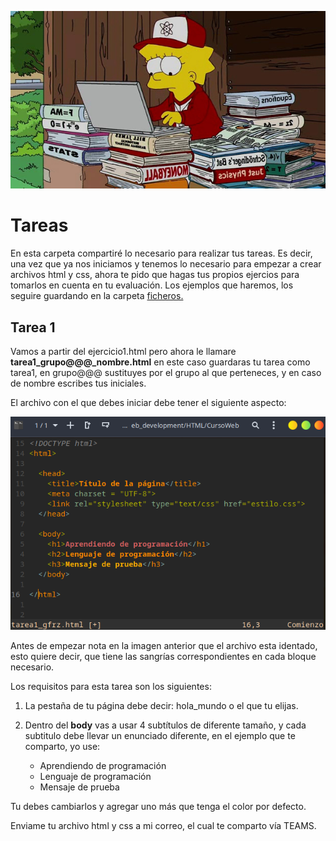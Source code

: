 ![](https://raw.githubusercontent.com/GabrielCourses/web_development/main/HTML/image/lisa.png)

# Tareas

En esta carpeta compartiré lo necesario para realizar tus tareas. Es decir, una vez que ya nos iniciamos y tenemos lo necesario para empezar a crear archivos html y css, ahora te pido que hagas tus propios ejercios para tomarlos en cuenta en tu evaluación. Los ejemplos que haremos, los seguire guardando en la carpeta [ficheros.](https://github.com/GabrielCourses/web_development/tree/main/HTML/ficheros)

## Tarea 1

Vamos a partir del ejercicio1.html pero ahora le llamare **tarea1_grupo@@@_nombre.html** en este caso guardaras tu tarea como tarea1, en grupo@@@ sustituyes por el grupo al que perteneces, y en caso de nombre escribes tus iniciales.

El archivo con el que debes iniciar debe tener el siguiente aspecto:

![](https://raw.githubusercontent.com/GabrielCourses/web_development/main/HTML/image/tarea1.png)

Antes de empezar nota en la imagen anterior que el archivo esta identado, esto quiere decir, que tiene las sangrías correspondientes en cada bloque necesario.

Los requisitos para esta tarea son los siguientes:

1. La pestaña de tu página debe decir: hola_mundo o el que tu elijas.
2. Dentro del **body** vas a usar 4 subtítulos de diferente tamaño, y cada subtitulo debe llevar un enunciado diferente, en el ejemplo que te comparto, yo use:

	- Aprendiendo de programación
	- Lenguaje de programación 
	- Mensaje de prueba

Tu debes cambiarlos y agregar uno más que tenga el color por defecto.

Enviame tu archivo html y css a mi correo, el cual te comparto vía TEAMS.